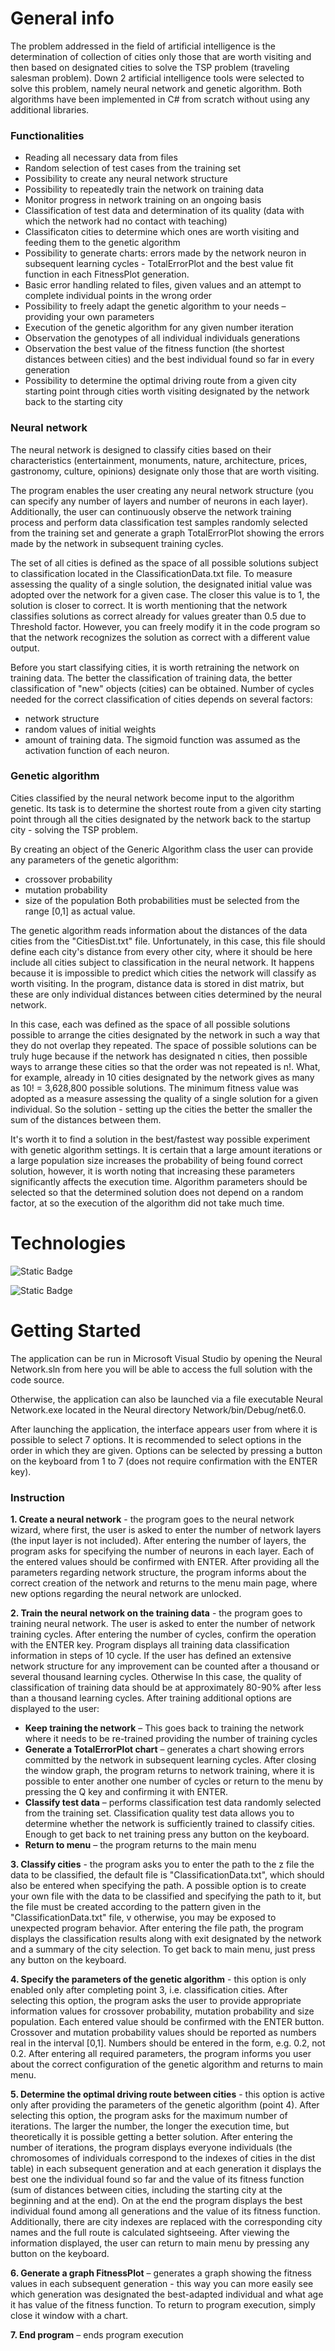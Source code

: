 # General info
The problem addressed in the field of artificial intelligence is the determination of
collection of cities only those that are worth visiting and then based on
designated cities to solve the TSP problem (traveling salesman problem). Down
2 artificial intelligence tools were selected to solve this problem, namely
neural network and genetic algorithm. Both algorithms have been implemented
in C# from scratch without using any additional libraries.

### Functionalities
- Reading all necessary data from files
- Random selection of test cases from the training set
- Possibility to create any neural network structure
- Possibility to repeatedly train the network on training data
- Monitor progress in network training on an ongoing basis
- Classification of test data and determination of its quality (data with which the network
had no contact with teaching)
- Classificaton cities to determine which ones
are worth visiting and feeding them to the genetic algorithm
- Possibility to generate charts: errors made by the network
neuron in subsequent learning cycles - TotalErrorPlot and the best value
fit function in each FitnessPlot generation.
- Basic error handling related to files, given values ​​and
an attempt to complete individual points in the wrong order
- Possibility to freely adapt the genetic algorithm to your needs –
providing your own parameters
- Execution of the genetic algorithm for any given number
iteration
- Observation the genotypes of all individual individuals
generations
- Observation the best value of the fitness function (the shortest
distances between cities) and the best individual found so far
in every generation
- Possibility to determine the optimal driving route from a given city
starting point through cities worth visiting designated by the network back
to the starting city

### Neural network
The neural network is designed to classify cities based on their characteristics
(entertainment, monuments, nature, architecture, prices, gastronomy, culture, opinions)
designate only those that are worth visiting.

The program enables the user creating any neural network structure (you can specify any
number of layers and number of neurons in each layer). Additionally, the user can
continuously observe the network training process and perform data classification
test samples randomly selected from the training set and generate a graph
TotalErrorPlot showing the errors made by the network in subsequent training cycles.

The set of all cities is defined as the space of all possible solutions
subject to classification located in the ClassificationData.txt file. To measure
assessing the quality of a single solution, the designated initial value was adopted
over the network for a given case. The closer this value is to 1, the solution
is closer to correct. It is worth mentioning that the network classifies
solutions as correct already for values ​​​​greater than 0.5 due to
Threshold factor. However, you can freely modify it in the code
program so that the network recognizes the solution as correct with a different value
output.

Before you start classifying cities, it is worth retraining the network on
training data. The better the classification of training data, the better
classification of "new" objects (cities) can be obtained. Number of cycles needed for
the correct classification of cities depends on several factors:
- network structure
- random values ​​of initial weights
- amount of training data.
The sigmoid function was assumed as the activation function of each neuron.

### Genetic algorithm
Cities classified by the neural network become input to the algorithm
genetic. Its task is to determine the shortest route from a given city
starting point through all the cities designated by the network back to the startup city - solving the TSP problem.

By creating an object of the Generic Algorithm class
the user can provide any parameters of the genetic algorithm:
- crossover probability
- mutation probability
- size of the population
Both probabilities must be selected from the range [0,1] as
actual value.

The genetic algorithm reads information about the distances of the data
cities from the "CitiesDist.txt" file. Unfortunately, in this case, this file should
define each city's distance from every other city, where it should be here
include all cities subject to classification in the neural network. It happens
because it is impossible to predict which cities the network will classify
as worth visiting. In the program, distance data is stored in
dist matrix, but these are only individual distances between cities
determined by the neural network.

In this case, each was defined as the space of all possible solutions
possible to arrange the cities designated by the network in such a way that they do not overlap
they repeated. The space of possible solutions can be truly huge because
if the network has designated n cities, then possible ways to arrange these cities so that
the order was not repeated is n!. What, for example, already in 10 cities
designated by the network gives as many as 10! = 3,628,800 possible solutions.
The minimum fitness value was adopted as a measure assessing the quality of a single solution for a given individual.
So the solution - setting up the cities
the better the smaller the sum of the distances between them.

It's worth it to find a solution in the best/fastest way possible
experiment with genetic algorithm settings. It is certain that a large amount
iterations or a large population size increases the probability of being found
correct solution, however, it is worth noting that increasing these
parameters significantly affects the execution time. Algorithm parameters
should be selected so that the determined solution does not depend on a random factor, at
so the execution of the algorithm did not take much time.

# Technologies
![Static Badge](https://img.shields.io/badge/C%23%20programming%20language-%236a1577?style=for-the-badge&logo=csharp)

![Static Badge](https://img.shields.io/badge/Python-%233874a4?style=for-the-badge&logo=python&logoColor=%23ffe15c)

# Getting Started
The application can be run in Microsoft Visual Studio by opening the Neural
Network.sln from here you will be able to access the full solution with the code
source.

Otherwise, the application can also be launched via a file
executable Neural Network.exe located in the Neural directory
Network/bin/Debug/net6.0.

After launching the application, the interface appears
user from where it is possible to select 7 options. It is recommended to select options in
the order in which they are given. Options can be selected by pressing a button on the keyboard
from 1 to 7 (does not require confirmation with the ENTER key).

### Instruction
**1. Create a neural network** - the program goes to the neural network wizard, where
first, the user is asked to enter the number of network layers
(the input layer is not included). After entering the number of layers, the program asks for
specifying the number of neurons in each layer. Each of the entered values ​​should be
confirmed with ENTER. After providing all the parameters regarding
network structure, the program informs about the correct creation of the network and returns to the menu
main page, where new options regarding the neural network are unlocked.

**2. Train the neural network on the training data** - the program goes to training
neural network. The user is asked to enter the number of network training cycles.
After entering the number of cycles, confirm the operation with the ENTER key. Program
displays all training data classification information in steps of 10
cycle. If the user has defined an extensive network structure for any
improvement can be counted after a thousand or several thousand learning cycles. Otherwise
In this case, the quality of classification of training data should be at
approximately 80-90% after less than a thousand learning cycles. After training
additional options are displayed to the user:
  - **Keep training the network** – This goes back to training the network where it needs to be re-trained
providing the number of training cycles
  - **Generate a TotalErrorPlot chart** – generates a chart showing errors
committed by the network in subsequent learning cycles. After closing the window
graph, the program returns to network training, where it is possible to enter another one
number of cycles or return to the menu by pressing the Q key and confirming
it with ENTER.
  - **Classify test data** – performs classification
test data randomly selected from the training set. Classification quality
test data allows you to determine whether the network is sufficiently trained
to classify cities. Enough to get back to net training
press any button on the keyboard.
  - **Return to menu** – the program returns to the main menu
    
**3. Classify cities** - the program asks you to enter the path to the z file
the data to be classified, the default file is "ClassificationData.txt",
which should also be entered when specifying the path. A possible option is to create
your own file with the data to be classified and specifying the path to it, but the file
must be created according to the pattern given in the "ClassificationData.txt" file, v
otherwise, you may be exposed to unexpected program behavior.
After entering the file path, the program displays the classification results along with
exit designated by the network and a summary of the city selection. To get back to
main menu, just press any button on the keyboard.

**4. Specify the parameters of the genetic algorithm** - this option is only enabled
only after completing point 3, i.e. classification
cities. After selecting this option, the program asks the user to provide appropriate information
values ​​for crossover probability, mutation probability and size
population. Each entered value should be confirmed with the ENTER button.
Crossover and mutation probability values ​​should be reported as numbers
real in the interval [0,1]. Numbers should be entered in the form, e.g. 0.2, not 0.2.
After entering all required parameters, the program informs you
user about the correct configuration of the genetic algorithm and returns to
main menu.

**5. Determine the optimal driving route between cities** - this option is active
only after providing the parameters of the genetic algorithm
(point 4). After selecting this option, the program asks for the maximum number of iterations.
The larger the number, the longer the execution time, but theoretically it is possible
getting a better solution. After entering the number of iterations, the program displays everyone
individuals (the chromosomes of individuals correspond to the indexes of cities in the dist table) in
each subsequent generation and at each generation it displays the best one
the individual found so far and the value of its fitness function (sum of distances
between cities, including the starting city at the beginning and at the end). On
at the end the program displays the best individual found among all
generations and the value of its fitness function. Additionally, there are city indexes
are replaced with the corresponding city names and the full route is calculated
sightseeing. After viewing the information displayed, the user can return to
main menu by pressing any button on the keyboard.

**6. Generate a graph FitnessPlot** – generates a graph showing the fitness values ​​in
each subsequent generation - this way you can more easily see 
which generation was designated the best-adapted individual and what age it has
value of the fitness function. To return to program execution, simply close it
window with a chart.

**7. End program** – ends program execution
